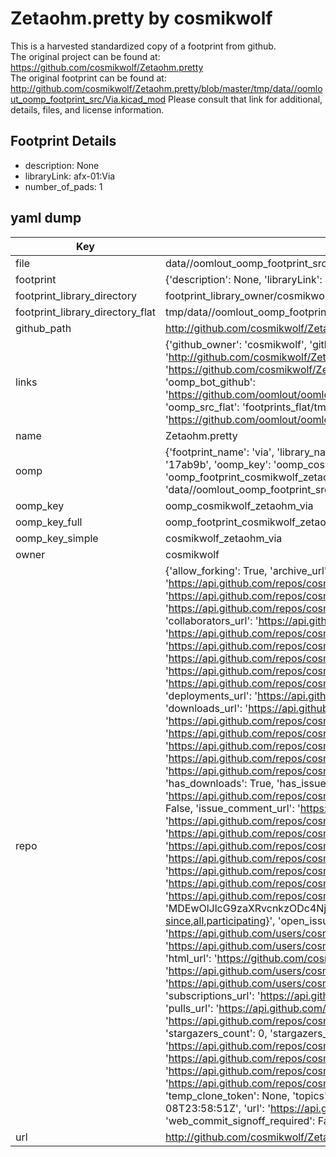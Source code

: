# Zetaohm.pretty by cosmikwolf  
This is a harvested standardized copy of a footprint from github.  
The original project can be found at:  
https://github.com/cosmikwolf/Zetaohm.pretty  
The original footprint can be found at:
http://github.com/cosmikwolf/Zetaohm.pretty/blob/master/tmp/data//oomlout_oomp_footprint_src/Via.kicad_mod
Please consult that link for additional, details, files, and license information.  
## Footprint Details
* description: None  
* libraryLink: afx-01:Via  
* number_of_pads: 1  
## yaml dump  
| Key | Value |  
| --- | --- |  
| file | data//oomlout_oomp_footprint_src/Zetaohm.pretty/Via.kicad_mod |  
| footprint | {'description': None, 'libraryLink': 'afx-01:Via', 'number_of_pads': 1} |  
| footprint_library_directory | footprint_library_owner/cosmikwolf_Zetaohm.pretty |  
| footprint_library_directory_flat | tmp/data//oomlout_oomp_footprint_src/footprints_flat/cosmikwolf_zetaohm_via/working |  
| github_path | http://github.com/cosmikwolf/Zetaohm.pretty/blob/master/tmp/data//oomlout_oomp_footprint_src/Via.kicad_mod |  
| links | {'github_owner': 'cosmikwolf', 'github_repo_name': 'Zetaohm.pretty', 'github_src': 'http://github.com/cosmikwolf/Zetaohm.pretty/blob/master/tmp/data//oomlout_oomp_footprint_src/Via.kicad_mod', 'github_src_repo': 'https://github.com/cosmikwolf/Zetaohm.pretty', 'oomp_bot': 'tmp/data//oomlout_oomp_footprint_src/footprints/cosmikwolf_zetaohm_via/working', 'oomp_bot_github': 'https://github.com/oomlout/oomlout_oomp_footprint_bot/tree/main/tmp/data//oomlout_oomp_footprint_src/footprints/cosmikwolf_zetaohm_via/working', 'oomp_src_flat': 'footprints_flat/tmp/data//oomlout_oomp_footprint_src/footprints_flat/cosmikwolf_zetaohm_via/working', 'oomp_src_flat_github': 'https://github.com/oomlout/oomlout_oomp_footprint_src/tree/main/tmp/data//oomlout_oomp_footprint_src/footprints_flat/cosmikwolf_zetaohm_via/working'} |  
| name | Zetaohm.pretty |  
| oomp | {'footprint_name': 'via', 'library_name': 'zetaohm', 'md5': '17ab9b21022b6664b5bcc5a8ba55006a', 'md5_10': '17ab9b2102', 'md5_5': '17ab9', 'md5_6': '17ab9b', 'oomp_key': 'oomp_cosmikwolf_zetaohm_via', 'oomp_key_extra': 'oomp_footprint_cosmikwolf_zetaohm_via', 'oomp_key_full': 'oomp_footprint_cosmikwolf_zetaohm_via_17ab9b', 'oomp_key_simple': 'cosmikwolf_zetaohm_via', 'original_filename': 'data//oomlout_oomp_footprint_src/Zetaohm.pretty/Via.kicad_mod', 'owner_name': 'cosmikwolf'} |  
| oomp_key | oomp_cosmikwolf_zetaohm_via |  
| oomp_key_full | oomp_footprint_cosmikwolf_zetaohm_via |  
| oomp_key_simple | cosmikwolf_zetaohm_via |  
| owner | cosmikwolf |  
| repo | {'allow_forking': True, 'archive_url': 'https://api.github.com/repos/cosmikwolf/Zetaohm.pretty/{archive_format}{/ref}', 'archived': False, 'assignees_url': 'https://api.github.com/repos/cosmikwolf/Zetaohm.pretty/assignees{/user}', 'blobs_url': 'https://api.github.com/repos/cosmikwolf/Zetaohm.pretty/git/blobs{/sha}', 'branches_url': 'https://api.github.com/repos/cosmikwolf/Zetaohm.pretty/branches{/branch}', 'clone_url': 'https://github.com/cosmikwolf/Zetaohm.pretty.git', 'collaborators_url': 'https://api.github.com/repos/cosmikwolf/Zetaohm.pretty/collaborators{/collaborator}', 'comments_url': 'https://api.github.com/repos/cosmikwolf/Zetaohm.pretty/comments{/number}', 'commits_url': 'https://api.github.com/repos/cosmikwolf/Zetaohm.pretty/commits{/sha}', 'compare_url': 'https://api.github.com/repos/cosmikwolf/Zetaohm.pretty/compare/{base}...{head}', 'contents_url': 'https://api.github.com/repos/cosmikwolf/Zetaohm.pretty/contents/{+path}', 'contributors_url': 'https://api.github.com/repos/cosmikwolf/Zetaohm.pretty/contributors', 'created_at': '2015-07-08T23:58:51Z', 'default_branch': 'master', 'deployments_url': 'https://api.github.com/repos/cosmikwolf/Zetaohm.pretty/deployments', 'description': 'Zetaohm Kicad Library', 'disabled': False, 'downloads_url': 'https://api.github.com/repos/cosmikwolf/Zetaohm.pretty/downloads', 'events_url': 'https://api.github.com/repos/cosmikwolf/Zetaohm.pretty/events', 'fork': False, 'forks': 0, 'forks_count': 0, 'forks_url': 'https://api.github.com/repos/cosmikwolf/Zetaohm.pretty/forks', 'full_name': 'cosmikwolf/Zetaohm.pretty', 'git_commits_url': 'https://api.github.com/repos/cosmikwolf/Zetaohm.pretty/git/commits{/sha}', 'git_refs_url': 'https://api.github.com/repos/cosmikwolf/Zetaohm.pretty/git/refs{/sha}', 'git_tags_url': 'https://api.github.com/repos/cosmikwolf/Zetaohm.pretty/git/tags{/sha}', 'git_url': 'git://github.com/cosmikwolf/Zetaohm.pretty.git', 'has_discussions': False, 'has_downloads': True, 'has_issues': True, 'has_pages': False, 'has_projects': True, 'has_wiki': True, 'homepage': None, 'hooks_url': 'https://api.github.com/repos/cosmikwolf/Zetaohm.pretty/hooks', 'html_url': 'https://github.com/cosmikwolf/Zetaohm.pretty', 'id': 38786410, 'is_template': False, 'issue_comment_url': 'https://api.github.com/repos/cosmikwolf/Zetaohm.pretty/issues/comments{/number}', 'issue_events_url': 'https://api.github.com/repos/cosmikwolf/Zetaohm.pretty/issues/events{/number}', 'issues_url': 'https://api.github.com/repos/cosmikwolf/Zetaohm.pretty/issues{/number}', 'keys_url': 'https://api.github.com/repos/cosmikwolf/Zetaohm.pretty/keys{/key_id}', 'labels_url': 'https://api.github.com/repos/cosmikwolf/Zetaohm.pretty/labels{/name}', 'language': None, 'languages_url': 'https://api.github.com/repos/cosmikwolf/Zetaohm.pretty/languages', 'license': None, 'merges_url': 'https://api.github.com/repos/cosmikwolf/Zetaohm.pretty/merges', 'milestones_url': 'https://api.github.com/repos/cosmikwolf/Zetaohm.pretty/milestones{/number}', 'mirror_url': None, 'name': 'Zetaohm.pretty', 'network_count': 0, 'node_id': 'MDEwOlJlcG9zaXRvcnkzODc4NjQxMA==', 'notifications_url': 'https://api.github.com/repos/cosmikwolf/Zetaohm.pretty/notifications{?since,all,participating}', 'open_issues': 0, 'open_issues_count': 0, 'owner': {'avatar_url': 'https://avatars.githubusercontent.com/u/8161308?v=4', 'events_url': 'https://api.github.com/users/cosmikwolf/events{/privacy}', 'followers_url': 'https://api.github.com/users/cosmikwolf/followers', 'following_url': 'https://api.github.com/users/cosmikwolf/following{/other_user}', 'gists_url': 'https://api.github.com/users/cosmikwolf/gists{/gist_id}', 'gravatar_id': '', 'html_url': 'https://github.com/cosmikwolf', 'id': 8161308, 'login': 'cosmikwolf', 'node_id': 'MDQ6VXNlcjgxNjEzMDg=', 'organizations_url': 'https://api.github.com/users/cosmikwolf/orgs', 'received_events_url': 'https://api.github.com/users/cosmikwolf/received_events', 'repos_url': 'https://api.github.com/users/cosmikwolf/repos', 'site_admin': False, 'starred_url': 'https://api.github.com/users/cosmikwolf/starred{/owner}{/repo}', 'subscriptions_url': 'https://api.github.com/users/cosmikwolf/subscriptions', 'type': 'User', 'url': 'https://api.github.com/users/cosmikwolf'}, 'private': False, 'pulls_url': 'https://api.github.com/repos/cosmikwolf/Zetaohm.pretty/pulls{/number}', 'pushed_at': '2015-07-09T00:00:19Z', 'releases_url': 'https://api.github.com/repos/cosmikwolf/Zetaohm.pretty/releases{/id}', 'size': 96, 'ssh_url': 'git@github.com:cosmikwolf/Zetaohm.pretty.git', 'stargazers_count': 0, 'stargazers_url': 'https://api.github.com/repos/cosmikwolf/Zetaohm.pretty/stargazers', 'statuses_url': 'https://api.github.com/repos/cosmikwolf/Zetaohm.pretty/statuses/{sha}', 'subscribers_count': 2, 'subscribers_url': 'https://api.github.com/repos/cosmikwolf/Zetaohm.pretty/subscribers', 'subscription_url': 'https://api.github.com/repos/cosmikwolf/Zetaohm.pretty/subscription', 'svn_url': 'https://github.com/cosmikwolf/Zetaohm.pretty', 'tags_url': 'https://api.github.com/repos/cosmikwolf/Zetaohm.pretty/tags', 'teams_url': 'https://api.github.com/repos/cosmikwolf/Zetaohm.pretty/teams', 'temp_clone_token': None, 'topics': [], 'trees_url': 'https://api.github.com/repos/cosmikwolf/Zetaohm.pretty/git/trees{/sha}', 'updated_at': '2015-07-08T23:58:51Z', 'url': 'https://api.github.com/repos/cosmikwolf/Zetaohm.pretty', 'visibility': 'public', 'watchers': 0, 'watchers_count': 0, 'web_commit_signoff_required': False} |  
| url | http://github.com/cosmikwolf/Zetaohm.pretty |  

